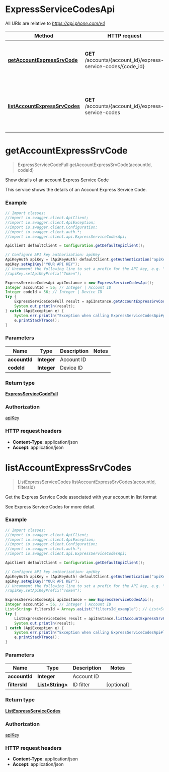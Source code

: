 # ExpressServiceCodesApi

All URIs are relative to *https://api.phone.com/v4*

Method | HTTP request | Description
------------- | ------------- | -------------
[**getAccountExpressSrvCode**](ExpressServiceCodesApi.md#getAccountExpressSrvCode) | **GET** /accounts/{account_id}/express-service-codes/{code_id} | Show details of an account Express Service Code
[**listAccountExpressSrvCodes**](ExpressServiceCodesApi.md#listAccountExpressSrvCodes) | **GET** /accounts/{account_id}/express-service-codes | Get the Express Service Code associated with your account in list format


<a name="getAccountExpressSrvCode"></a>
# **getAccountExpressSrvCode**
> ExpressServiceCodeFull getAccountExpressSrvCode(accountId, codeId)

Show details of an account Express Service Code

This service shows the details of an Account Express Service Code.

### Example
```java
// Import classes:
//import io.swagger.client.ApiClient;
//import io.swagger.client.ApiException;
//import io.swagger.client.Configuration;
//import io.swagger.client.auth.*;
//import io.swagger.client.api.ExpressServiceCodesApi;

ApiClient defaultClient = Configuration.getDefaultApiClient();

// Configure API key authorization: apiKey
ApiKeyAuth apiKey = (ApiKeyAuth) defaultClient.getAuthentication("apiKey");
apiKey.setApiKey("YOUR API KEY");
// Uncomment the following line to set a prefix for the API key, e.g. "Token" (defaults to null)
//apiKey.setApiKeyPrefix("Token");

ExpressServiceCodesApi apiInstance = new ExpressServiceCodesApi();
Integer accountId = 56; // Integer | Account ID
Integer codeId = 56; // Integer | Device ID
try {
    ExpressServiceCodeFull result = apiInstance.getAccountExpressSrvCode(accountId, codeId);
    System.out.println(result);
} catch (ApiException e) {
    System.err.println("Exception when calling ExpressServiceCodesApi#getAccountExpressSrvCode");
    e.printStackTrace();
}
```

### Parameters

Name | Type | Description  | Notes
------------- | ------------- | ------------- | -------------
 **accountId** | **Integer**| Account ID |
 **codeId** | **Integer**| Device ID |

### Return type

[**ExpressServiceCodeFull**](ExpressServiceCodeFull.md)

### Authorization

[apiKey](../README.md#apiKey)

### HTTP request headers

 - **Content-Type**: application/json
 - **Accept**: application/json

<a name="listAccountExpressSrvCodes"></a>
# **listAccountExpressSrvCodes**
> ListExpressServiceCodes listAccountExpressSrvCodes(accountId, filtersId)

Get the Express Service Code associated with your account in list format

See Express Service Codes for more detail.

### Example
```java
// Import classes:
//import io.swagger.client.ApiClient;
//import io.swagger.client.ApiException;
//import io.swagger.client.Configuration;
//import io.swagger.client.auth.*;
//import io.swagger.client.api.ExpressServiceCodesApi;

ApiClient defaultClient = Configuration.getDefaultApiClient();

// Configure API key authorization: apiKey
ApiKeyAuth apiKey = (ApiKeyAuth) defaultClient.getAuthentication("apiKey");
apiKey.setApiKey("YOUR API KEY");
// Uncomment the following line to set a prefix for the API key, e.g. "Token" (defaults to null)
//apiKey.setApiKeyPrefix("Token");

ExpressServiceCodesApi apiInstance = new ExpressServiceCodesApi();
Integer accountId = 56; // Integer | Account ID
List<String> filtersId = Arrays.asList("filtersId_example"); // List<String> | ID filter
try {
    ListExpressServiceCodes result = apiInstance.listAccountExpressSrvCodes(accountId, filtersId);
    System.out.println(result);
} catch (ApiException e) {
    System.err.println("Exception when calling ExpressServiceCodesApi#listAccountExpressSrvCodes");
    e.printStackTrace();
}
```

### Parameters

Name | Type | Description  | Notes
------------- | ------------- | ------------- | -------------
 **accountId** | **Integer**| Account ID |
 **filtersId** | [**List&lt;String&gt;**](String.md)| ID filter | [optional]

### Return type

[**ListExpressServiceCodes**](ListExpressServiceCodes.md)

### Authorization

[apiKey](../README.md#apiKey)

### HTTP request headers

 - **Content-Type**: application/json
 - **Accept**: application/json

